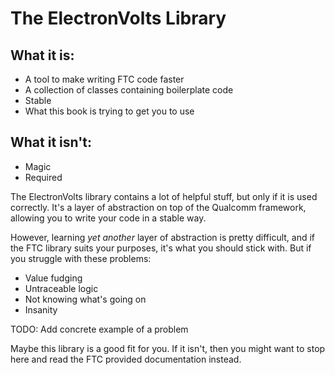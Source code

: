 # The ElectronVolts Library

## What it is:

- A tool to make writing FTC code faster
- A collection of classes containing boilerplate code
- Stable
- What this book is trying to get you to use

## What it isn't:

- Magic
- Required

The ElectronVolts library contains a lot of helpful stuff, but only if it is used correctly. It's a layer of abstraction on top of the Qualcomm framework, allowing you to write your code in a stable way.

However, learning *yet another* layer of abstraction is pretty difficult, and if the FTC library suits your purposes, it's what you should stick with. But if you struggle with these problems:

- Value fudging
- Untraceable logic
- Not knowing what's going on
- Insanity

TODO: Add concrete example of a problem

Maybe this library is a good fit for you. If it isn't, then you might want to stop here and read the FTC provided documentation instead.
